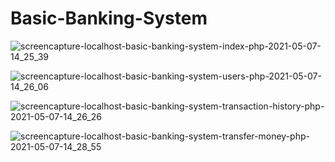 # Basic-Banking-System
![screencapture-localhost-basic-banking-system-index-php-2021-05-07-14_25_39](https://user-images.githubusercontent.com/48377941/117426341-6a888900-af41-11eb-859c-421f19794a18.png)


![screencapture-localhost-basic-banking-system-users-php-2021-05-07-14_26_06](https://user-images.githubusercontent.com/48377941/117426812-f995a100-af41-11eb-8ab8-6d6da49e2587.png)


![screencapture-localhost-basic-banking-system-transaction-history-php-2021-05-07-14_26_26](https://user-images.githubusercontent.com/48377941/117426816-fb5f6480-af41-11eb-92f7-a345abaa22da.png)


![screencapture-localhost-basic-banking-system-transfer-money-php-2021-05-07-14_28_55](https://user-images.githubusercontent.com/48377941/117426823-fdc1be80-af41-11eb-81d8-9baf160ee597.png)
